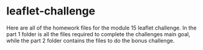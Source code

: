 # leaflet-challenge
Here are all of the homework files for the module 15 leaflet challenge. In the part 1 folder is all the files required to complete the challenges main goal, while the part 2 folder contains the files to do the bonus challenge.
